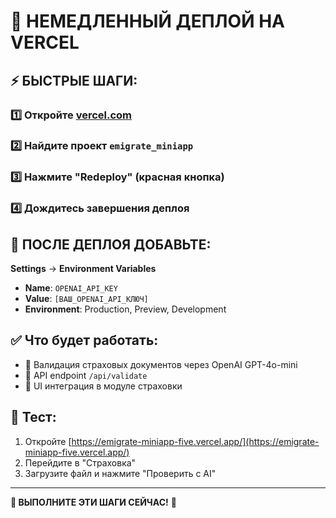 # 🚨 НЕМЕДЛЕННЫЙ ДЕПЛОЙ НА VERCEL

## ⚡ БЫСТРЫЕ ШАГИ:

### 1️⃣ Откройте [vercel.com](https://vercel.com)
### 2️⃣ Найдите проект `emigrate_miniapp`
### 3️⃣ Нажмите **"Redeploy"** (красная кнопка)
### 4️⃣ Дождитесь завершения деплоя

## 🔑 ПОСЛЕ ДЕПЛОЯ ДОБАВЬТЕ:

**Settings** → **Environment Variables**
- **Name**: `OPENAI_API_KEY`
- **Value**: `[ВАШ_OPENAI_API_КЛЮЧ]`
- **Environment**: Production, Preview, Development

## ✅ Что будет работать:

- 🤖 Валидация страховых документов через OpenAI GPT-4o-mini
- 📄 API endpoint `/api/validate`
- 🎯 UI интеграция в модуле страховки

## 🧪 Тест:

1. Откройте [https://emigrate-miniapp-five.vercel.app/](https://emigrate-miniapp-five.vercel.app/)
2. Перейдите в "Страховка"
3. Загрузите файл и нажмите "Проверить с AI"

---

**🚨 ВЫПОЛНИТЕ ЭТИ ШАГИ СЕЙЧАС!** 🚨
